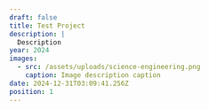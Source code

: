 ```yaml
---
draft: false
title: Test Project
description: |
  Description
year: 2024
images:
  - src: /assets/uploads/science-engineering.png
    caption: Image description caption
date: 2024-12-31T03:09:41.256Z
position: 1
---
```


